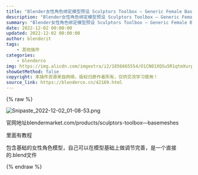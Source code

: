 ```yaml
---
title: "Blender女性角色绑定模型预设 Sculptors Toolbox – Generic Female Basemesh"
description: "Blender女性角色绑定模型预设 Sculptors Toolbox – Generic Female Basemesh"
summary: "Blender女性角色绑定模型预设 Sculptors Toolbox – Generic Female Basemesh"
date: 2022-12-02 00:00:00
updated: 2022-12-02 00:00:00
author: blenderit
tags: 
    - 其他插件
categories:
    - blenderco
img: https://img.alicdn.com/imgextra/i2/1856665554/O1CN01XQSu5R1qtmXurp28v_!!1856665554.png
showGetMethod: false
copyright: 本插件资源来自网络，版权归原作者所有，仅供交流学习使用！
source_link: https://blenderco.cn/42169.html
---
```


{% raw %}
<p><img class="aligncenter" src="https://img.alicdn.com/imgextra/i2/1856665554/O1CN01XQSu5R1qtmXurp28v_!!1856665554.png" alt="Snipaste_2022-12-02_01-08-53.png"></p><p>官网地址blendermarket.com/products/sculptors-toolbox—basemeshes</p><p>里面有教程</p><p>包含基础的女性角色模型，自己可以在模型基础上做调节完善，是一个直接的.blend文件</p>
<div style="display: none">blenderco</div>
{% endraw %}